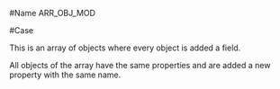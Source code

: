 #Name
ARR_OBJ_MOD

#Case

This is an array of objects where every object is added a field.

All objects of the array have the same properties and are added a new
property with the same name.
